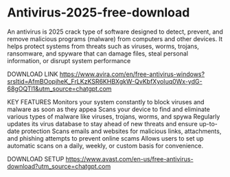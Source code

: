  # Antivirus-2025-free-download
 An antivirus is 2025 crack  type of software designed to detect, prevent, and remove malicious programs (malware) from computers and other devices. It helps protect systems from threats such as viruses, worms, trojans, ransomware, and spyware that can damage files, steal personal information, or disrupt system performance 

DOWNLOAD LINK
https://www.avira.com/en/free-antivirus-windows?srsltid=AfmBOopjheK_FrLKzKSR6KHBXgkW-QvKbfXyoIuq0Wx-ydG-68gOQTl1&utm_source=chatgpt.com

KEY FEATURES
Monitors your system constantly to block viruses and malware as soon as they appea
Scans your device to find and eliminate various types of malware like viruses, trojans, worms, and spywa
Regularly updates its virus database to stay ahead of new threats and ensure up-to-date protection
Scans emails and websites for malicious links, attachments, and phishing attempts to prevent online scams
Allows users to set up automatic scans on a daily, weekly, or custom basis for convenience.

DOWNLOAD SETUP
https://www.avast.com/en-us/free-antivirus-download?utm_source=chatgpt.com
